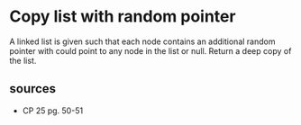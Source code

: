 # Copy list with random pointer
A linked list is given such that each node contains an additional random pointer with could point to any node in the list or null. Return a deep copy of the list.

## sources
  - CP 25 pg. 50-51
